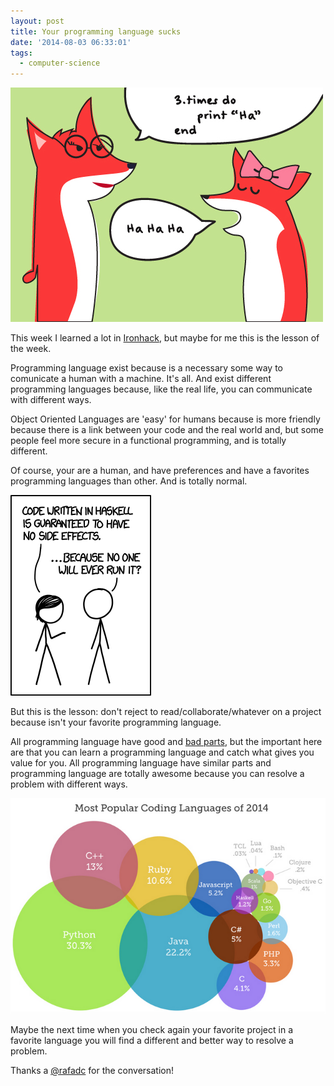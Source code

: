 ```yaml
---
layout: post
title: Your programming language sucks
date: '2014-08-03 06:33:01'
tags:
  - computer-science
---
```


![](/images/your-programming-language-sucks/frw6fv4.jpeg)


This week I learned a lot in [Ironhack](http://ironhack.com/en/), but maybe for me this is the lesson of the week.

Programming language exist because is a necessary some way to comunicate a human with a machine. It's all. And exist different programming languages because, like the real life, you can communicate with different ways.

Object Oriented Languages are 'easy' for humans because is more friendly because there is a link between your code and the real world and, but some people feel more secure in a functional programming, and is totally different. 

Of course, your are a human, and have preferences and have a favorites programming languages than other. And is totally normal.

![](/images/your-programming-language-sucks/comicshaskell.png)

But this is the lesson: don't reject to read/collaborate/whatever on a project because isn't your favorite programming language.

All programming language have good and [bad parts](https://wiki.theory.org/YourLanguageSucks), but the important here are that you can learn a programming language and catch what gives you value for you. All programming language have similar parts and programming language are totally awesome because you can resolve a problem with different ways.


![](/images/your-programming-language-sucks/jkiz5ns.png)

Maybe the next time when you check again your favorite project in a favorite language you will find a different and better way to resolve a problem.

Thanks a [@rafadc](https://x.com/rafadc) for the conversation!

